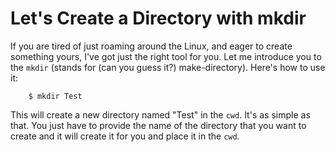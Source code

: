 # Let's Create a Directory with mkdir
If you are tired of just roaming around the Linux, and eager to create something yours, I've got just the right tool for you. Let me introduce you to the `mkdir` (stands for (can you guess it?) make-directory). Here's how to use it:
```
    $ mkdir Test
```
This will create a new directory named "Test" in the `cwd`. It's as simple as that. You just have to provide the name of the directory that you want to create and it will create it for you and place it in the `cwd`.